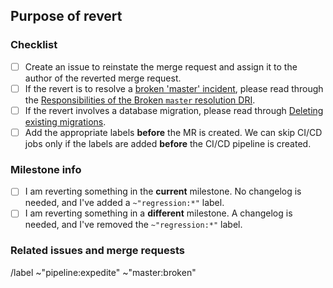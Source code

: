 <!--
   IMPORTANT: Add appropriate labels BEFORE you save the merge request. CI/CD jobs
   can be skipped only if the labels are applied BEFORE the CI/CD pipeline is created.
   See https://docs.gitlab.com/ee/development/pipelines#revert-mrs for more info.
-->

## Purpose of revert

<!-- Please link to the relevant incident -->

### Checklist

- [ ] Create an issue to reinstate the merge request and assign it to the author of the reverted merge request.
- [ ] If the revert is to resolve a [broken 'master' incident](https://about.gitlab.com/handbook/engineering/workflow/#broken-master), please read through the [Responsibilities of the Broken `master` resolution DRI](https://about.gitlab.com/handbook/engineering/workflow/#responsibilities-of-the-resolution-dri).
- [ ] If the revert involves a database migration, please read through [Deleting existing migrations](https://docs.gitlab.com/ee/development/database/deleting_migrations.html).
- [ ] Add the appropriate labels **before** the MR is created. We can skip CI/CD jobs only if the labels are added **before** the CI/CD pipeline is created.

### Milestone info

- [ ] I am reverting something in the **current** milestone. No changelog is needed, and I've added a `~"regression:*"` label.
- [ ] I am reverting something in a **different** milestone. A changelog is needed, and I've removed the `~"regression:*"` label.

### Related issues and merge requests


/label ~"pipeline:expedite" ~"master:broken"

<!--
   Regression label: if applicable, specify the milestone-specific regression label
   (such as ~regression:15.8) to skip additional CI/CD jobs, like Danger changelog checks. -->

<!-- /label ~regression: -->
